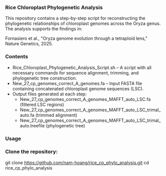 ### Rice Chloroplast Phylogenetic Analysis

This repository contains a step-by-step script for reconstructing the phylogenetic relationships of chloroplast genomes across the Oryza genus. The analysis supports the findings in:

Fornasiero et al., "Oryza genome evolution through a tetraploid lens," Nature Genetics, 2025.

### Contents

- Rice_Chloroplast_Phylogenetic_Analysis_Script.sh – A script with all necessary commands for sequence alignment, trimming, and phylogenetic tree construction.
- New_27_cp_genomes_correct_A_genomes.fa – Input FASTA file containing concatenated chloroplast genome sequences (LSC).
- Output files generated at each step:
  - New_27_cp_genomes_correct_A_genomes_MAFFT_auto_LSC.fa (filtered LSC regions)
  - New_27_cp_genomes_correct_A_genomes_MAFFT_auto_LSC_trimal_auto.fa (trimmed alignment)
  - New_27_cp_genomes_correct_A_genomes_MAFFT_auto_LSC_trimal_auto.treefile (phylogenetic tree)

### Usage

### Clone the repository:
git clone https://github.com/nam-hoang/rice_cp_phylo_analysis.git cd rice_cp_phylo_analysis
